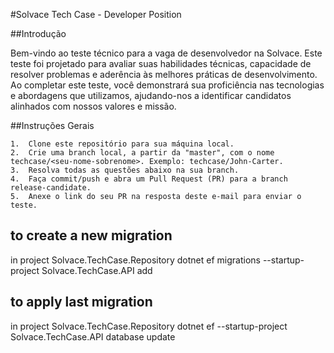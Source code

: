 #Solvace Tech Case - Developer Position

##Introdução

Bem-vindo ao teste técnico para a vaga de desenvolvedor na Solvace. Este teste foi projetado para avaliar suas habilidades técnicas, capacidade de resolver problemas e aderência às melhores práticas de desenvolvimento. Ao completar este teste, você demonstrará sua proficiência nas tecnologias e abordagens que utilizamos, ajudando-nos a identificar candidatos alinhados com nossos valores e missão.

##Instruções Gerais

	1.	Clone este repositório para sua máquina local.
	2.	Crie uma branch local, a partir da "master", com o nome techcase/<seu-nome-sobrenome>. Exemplo: techcase/John-Carter.
	3.	Resolva todas as questões abaixo na sua branch.
	4.	Faça commit/push e abra um Pull Request (PR) para a branch release-candidate.
	5.	Anexe o link do seu PR na resposta deste e-mail para enviar o teste.

## to create a new migration
in project Solvace.TechCase.Repository dotnet ef migrations --startup-project Solvace.TechCase.API add <YOUR MIGRATION NAME HERE>

## to apply last migration
in project Solvace.TechCase.Repository dotnet ef --startup-project Solvace.TechCase.API database update
